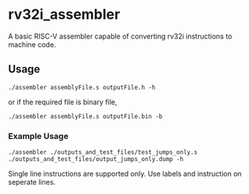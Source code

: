 # rv32i_assembler
A basic RISC-V assembler capable of converting rv32i instructions to machine code.

## Usage

```shell
./assembler assemblyFile.s outputFile.h -h
```
or if the required file is binary file,

```shell
./assembler assemblyFile.s outputFile.bin -b
```
### Example Usage
```shell
./assembler ./outputs_and_test_files/test_jumps_only.s ./outputs_and_test_files/output_jumps_only.dump -h
```

Single line instructions are supported only. Use labels and instruction on seperate lines.